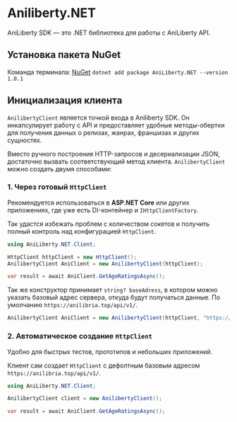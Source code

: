 # Aniliberty.NET
AniLiberty SDK  — это .NET библиотека для работы с AniLiberty API.

## Установка пакета NuGet

Команда терминала: 
[NuGet](https://www.nuget.org/packages/AniLiberty.NET)
`dotnet add package AniLiberty.NET --version 1.0.1`

## Инициализация клиента

`AnilibertyClient` является точкой входа в Aniliberty SDK.
Он инкапсулирует работу с API и предоставляет удобные методы-обертки для получения данных о релизах, жанрах, франшизах и других сущностях.

Вместо ручного построения HTTP-запросов и десериализации JSON, достаточно вызвать соответствующий метод клиента. `AnilibertyClient` можно создать двумя способами:

### 1. Через готовый `HttpClient`

Рекомендуется использоваться в **ASP.NET Core** или других приложениях, где уже есть DI-контейнер и `IHttpClientFactory`.

Так удастся избежать проблем с количеством сокетов и получить полный контроль над конфигурацией `HttpClient`.

```csharp
using AniLiberty.NET.Client;

HttpClient httpClient = new HttpClient();
AnilibertyClient AniClient = new AnilibertyClient(httpClient);

var result = await AniClient.GetAgeRatingsAsync();
``` 

Так же конструктор принимает `string? baseAdress`, в котором можно указать базовый адрес сервера, откуда будут получаться данные. По умолчанию `https://anilibria.top/api/v1/`.

```csharp 
AnilibertyClient AniClient = new AnilibertyClient(httpClient, "https://aniliberty.top/api/v1/");
```

### 2. Автоматическое создание `HttpClient`

Удобно для быстрых тестов, прототипов и небольших приложений.

Клиент сам создает `HttpClient` с дефолтным базовым адресом `https://anilibria.top/api/v1/`.

```csharp 
using AniLiberty.NET.Client;

AnilibertyClient client = new AnilibertyClient();

var result = await AniClient.GetAgeRatingsAsync();
```
